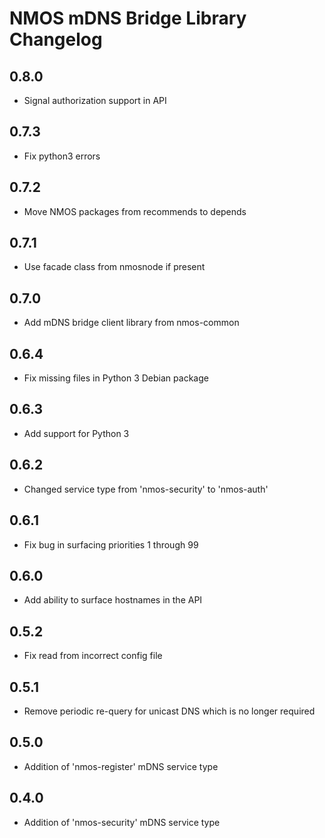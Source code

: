 # NMOS mDNS Bridge Library Changelog

## 0.8.0
- Signal authorization support in API

## 0.7.3
- Fix python3 errors

## 0.7.2
- Move NMOS packages from recommends to depends

## 0.7.1
- Use facade class from nmosnode if present

## 0.7.0
- Add mDNS bridge client library from nmos-common

## 0.6.4
- Fix missing files in Python 3 Debian package

## 0.6.3
- Add support for Python 3

## 0.6.2
- Changed service type from 'nmos-security' to 'nmos-auth'

## 0.6.1
- Fix bug in surfacing priorities 1 through 99

## 0.6.0
- Add ability to surface hostnames in the API

## 0.5.2
- Fix read from incorrect config file

## 0.5.1
- Remove periodic re-query for unicast DNS which is no longer required

## 0.5.0
- Addition of 'nmos-register' mDNS service type

## 0.4.0
- Addition of 'nmos-security' mDNS service type
